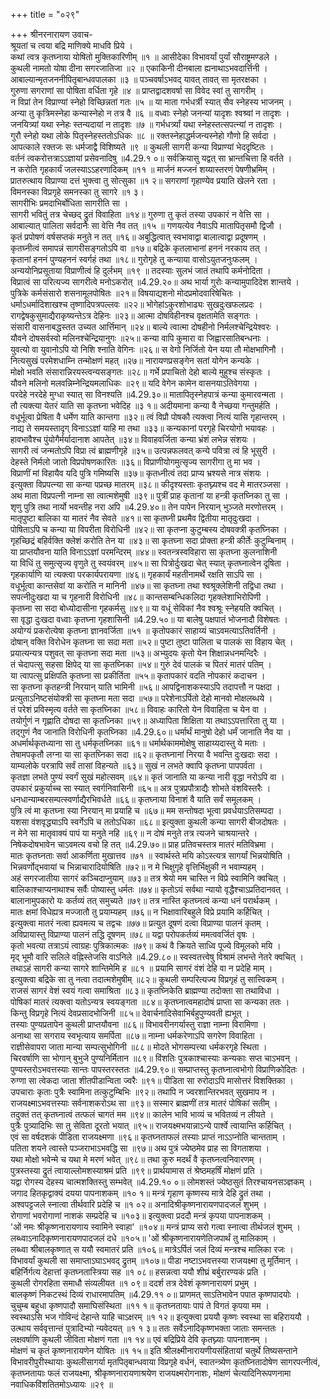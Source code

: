 +++
title = "०२९"

+++
श्रीनरनारायण उवाच-  
श्रूयतां च त्वया बद्रि माणिक्ये माधवि प्रिये ।  
कथां त्वत्र कृतघ्नाया योषितो मुक्तिकारिणीम् ॥१ ॥
आसीदेका विभावर्यां पुर्यां सौराष्ट्रमण्डले ।  
कुथली नामतो योषा दीना सगरजातिजा ॥२ ॥
एकाकिनी दीनबाला ह्यनाथाऽभवदार्त्तिनी ।  
आबाल्यान्मृतजननीपितृबान्धवपालका ॥३ ॥
पञ्चवर्षाऽभवद् यावत् तावत् सा मृतरक्षका ।  
गुरुणा सगराणां सा पोषिता वर्धिता गृहे ॥४ ॥
प्राप्तद्वादशवर्षा सा विवेद स्वां तु सागरीम् ।  
न विप्रां तेन विप्राण्यां स्नेहो विच्छिन्नतां गतः ॥५ ॥
या माता गर्भधर्त्री स्यात् सैव स्नेहस्य भाजनम् ।  
अन्या तु कृत्रिमस्नेहा कन्यास्नेहो न तत्र वै ॥६ ॥
वध्वाः स्नेहो जनन्यां यादृशः श्वश्र्वां न तादृशः ।  
जनयित्र्यां यथा स्नेहः स्तन्यदायां न तादृशः ॥७ ॥
गर्भधर्त्र्यां यथा स्नेहस्तत्सपत्न्यां न तादृशः ।  
गुरौ स्नेहो यथा लोके पितृस्नेहस्ततोऽधिकः ॥८ ॥
रक्तस्नेहाद्धर्मजन्यस्नेहो गौणो हि सर्वदा ।  
आपत्काले रक्तजः सः धर्मजाद्वै विशिष्यते ॥९ ॥
कुथली सागरी कन्या विप्राण्यां भेददृष्टितः ।  
वर्तनं त्वकरोत्तत्राऽऽज्ञायां प्रसेवनादिषु ॥4.29.१ ०॥
सर्वक्रियासु यद्वत् सा भ्रान्तचित्ता हि वर्तते ।  
न करोति गृहकार्यं जलस्याऽऽहरणादिकम् ॥११ ॥
मार्जनं मज्जनं शय्यास्तरणं पेषणीभ्रमिम् ।  
प्रातरुत्थाय विप्राण्या दत्तं भुक्त्वा तु सोत्सुका ॥१ २॥
सगराणां गृहाण्येव प्रयाति खेलने रता ।  
विमनस्का विप्रगृहे समनस्का तु सागरे ॥१ ३।  
सागरीभिः प्रमदाभिर्बोधिता सागरीति सा ।  
सागरी भवितुं तत्र चेच्छद् द्रुतं विवाहिता ॥१४॥
गुरुणा तु कृतं तस्या उपकारं न वेत्ति सा ।  
आबाल्यात् पालिता सर्वदानैः सा वेत्ति नैव तत् ॥१५ ॥
गणयत्येव नैवाऽपि मातापितृसमौ द्विजौ ।  
कृतं प्रपोषणं वर्षसप्तकं मनुते न तत् ॥१६॥
अबुद्धित्वात् स्वभावाद्वा बालात्वाद्वा प्रदूषणम् ।  
कृतघ्नीत्वं समापन्नं सागरीसङ्गतोऽपि वा ॥१७॥
बद्रिके कृतलाभानां हननं नरकाय तत् ।  
कृतानां हननं पुण्यहननं स्वर्गहं तथा ॥१८॥
गुरोगृहे तु कन्याया वासोऽयुतजनुःफलम् ।  
अन्ययोनिप्रसूताया विप्राणीत्वं हि दुर्लभम् ॥१९ ॥
तदस्याः सुलभं जातं तथापि कर्मनोदिता ।  
विप्रात्वं सा परित्यज्य सागरीत्वे मनोऽकरोत् ॥4.29.२०॥
अथ भार्या गुरोः कन्यामुपादिदेश शान्तये ।  
पुत्रिके कर्मसंसारो शसनामूलपोषितः ॥२१॥
विषयाद्यशनो मोदप्रमोदवारिषेचितः ।  
धर्माऽधर्मादिशाखश्च तृष्णादिपत्रपल्लवः ॥२२॥
भोगेहांऽकुरशोभाढ्यः सुखदुःखफलप्रदः ।  
रागद्वेषकुसुमाद्यैराकृष्यन्तेऽत्र देहिनः ॥२३॥
आत्मा दोषविहीनश्च वृक्षतामेति सङ्गतः ।  
संसारी वासनाबद्धस्तत उच्यत आर्त्तिमान् ॥२४॥
बाल्ये त्वात्मा दोषहीनो निर्मलश्चेन्द्रियेश्वरः ।  
यौवने दोषसर्वस्वो मलिनश्चेन्द्रियानुगः ॥२५॥
कन्या वापि कुमारा वा जिह्वारसातिबन्धनाः ।  
युवत्यो वा युवानोऽपि यो निशि श्नाति वेगिनः ॥२६॥
स वेगो निर्जितो येन यया तौ मोक्षभागिनौ ।  
नित्यसुखं परमेशधाम्नि तन्मोक्षणं महत् ॥२७॥
नारायणप्रसङ्गेन सतां योगेन कन्यके ।  
मोक्षो भवति संसारान्निरयस्त्वन्यसङ्गतः ॥२८॥
गर्भे प्रपाचितो देहो बाल्ये मुहुश्च संस्कृतः ।  
यौवने मलिनो मलवन्निम्नेन्द्रियमलाधिकः ॥२९॥
यदि वेगेन कामेन वासनयाऽतिवेगया ।  
परदेहे नरदेहे मुग्धा स्यात् सा विनश्यति ॥4.29.३०॥
मातापितृस्नेहपात्रं कन्या कुमारवन्मता ।  
तौ त्यक्त्या येतरं याति सा कृतघ्ना भवेदिह ॥३ १॥
अदीयमाना कन्या वै नेच्छया गन्तुमर्हति ।  
वधूर्भूत्वा प्रेषिता वै धर्मेण याति कान्तगा ॥३२॥
त्वं विप्रौ पोषकौ त्यक्त्वा नित्यं यासि गृहान्तरम् ।  
नाद्य ते समयस्तादृग् विनाऽऽज्ञां याहि मा तथा ॥३३॥
कन्यकानां परगृहे चिरयोगो भयावहः ।  
हावभावैश्च पुंयोगैर्मर्यादानाश आपतेत् ॥३४॥
विवाहवर्जिता कन्या भ्रंशं लभेन्न संशयः ।  
सागरी त्वं जन्मतोऽपि विप्रा त्वं ब्राह्मणीगृहे ॥३५॥
उत्पन्नफलवत् कन्ये पवित्रा त्वं हि भूसुरी ।  
देहस्ते निर्मलो जातो विप्रपोषणकारितः ॥३६॥
विप्राणीयोगमुत्सृज्य सागरीगा तु मा भव ।  
विप्राणीं मां विहायैव यदि पुत्रि गमिष्यसि ॥३७॥
कृतध्नीत्वं तदा प्राप्य भ्रश्यसे नात्र संशयः ।  
इत्युक्ता विप्रपत्न्या सा कन्या पप्रच्छ मातरम् ॥३८॥
कीदृश्यस्ताः कृतघ्न्यश्च वद मे मातरञ्जसा ।  
अथ माता विप्रपत्नी नाम्ना सा त्वात्मशेमुषी ॥३९॥
पुत्रीं प्राह कृतानां या हन्त्री कृतघ्निका तु सा ।  
शृणु पुत्रि तथा नार्यो भवन्तीह नरा अपि ॥4.29.४०॥
तेन पापेन निरयान् भुञ्जते मरणोत्तरम् ।  
मातृपुष्टा बालिका या मातरं नैव सेवते ॥४१॥
सा कृतघ्नी प्रथमैव द्वितीया मातृदुःखदा ।  
पोषिताऽपि च कन्या या विपरीता विरोधिनी ॥४२॥
सा कृतप्ना कुटुम्बस्य दोषवक्त्री कृतघ्निका ।  
गृहच्छिद्रं बहिर्वक्ति क्लेशं करोति तेन या ॥४३॥
सा कृतघ्ना सदा प्रोक्ता हन्त्री कीर्तेः कुटुम्बिनाम् ।  
या प्राप्तयौवना याति विनाऽऽज्ञां परमन्दिरम् ॥४४॥
स्वतन्त्रस्वविहारा सा कृतघ्ना कुलनाशिनी  
या विधिं तु समुत्सृज्य वृणुते तु स्वयंवरम् ॥४५॥
सा पित्रोर्दुःखदा चेत् स्यात् कृतघ्नात्वेन दूषिता ।  
गृहकार्याणि या त्यक्त्वा परकार्यपरायणा ॥४६॥
गृहकार्यं महतीनामर्थे रक्षति साऽपि सा ।  
वधूर्भूत्वा कान्तसेवां या करोति न मानिनी ॥४७॥
सा कृतघ्ना तथा श्वश्रूक्लेशिनी तद्विधा तथा ।  
सपत्नीदुःखदा या च गृहनारी विरोधिनी ॥४८॥
कान्तसम्बन्धिकलिदा गृहक्लेशाभिरोपिणी ।  
कृतघ्ना सा सदा बोध्योदासीना गृहकर्मसु ॥४९॥
या वधूं सेविकां नैव श्वश्रूः स्नेहयति क्वचित् ।  
सा वृद्धा दुःखदा वध्वाः कृतघ्ना गृहशासिनी ॥4.29.५०॥
या बालेषु पक्षपातं भोजनादौ विशेषतः ।  
अयोग्यं प्रकरोत्येषा कृतघ्ना ज्ञानवर्जिता ॥५१ ॥
कृतोपकारं साहाय्यं चाऽवमत्याऽतिवर्तिनी ।  
दोषान् वक्ति विरोधेन कृतघ्ना सा सदा मता ॥५२॥
पुष्टा तुष्टा पालिता च पालकं सा विहाय चेत् ।  
प्रयात्यन्यत्र पशुवत् सा कृतघ्ना सदा मता ॥५३॥
अभ्युदयः कृतो येन शिक्षान्नधनमन्दिरैः ।  
तं चेदापत्सु सहसा क्षिपेद् या सा कृतघ्निका ॥५४॥
गुरुं देवं पालकं च पितरं मातरं पतिम् ।  
या त्वापत्सु प्रक्षिपति कृतघ्ना सा प्रकीर्तिता ॥५५॥
कृतापकारं वदति नोपकारं कदाचन ।  
सा कृतघ्ना कृतहन्त्री निरयान् याति भामिनी ॥५६॥
आपद्विनाशकस्याऽपि तदापत्तौ न पक्षदा ।  
प्रत्युताऽनिष्टसंयोक्त्री सा कृतघ्ना मता सदा ॥५७॥
परेशेनाऽर्पितो देहो मानवो मोक्षलब्धये ।  
तं परेशं प्रविस्मृत्य वर्तते सा कृतघ्निका ॥५८॥
विवाहः कारितो येन विवाहिता च येन वा ।  
तयोर्गुणं न गृह्णाति दोषदा सा कृतध्निका ॥५९॥
अध्यापिता शिक्षिता या तथाऽऽपत्तारिता तु या ।  
तद्गुणं नैव जानाति विरोधिनी कृतघ्निका ॥4.29.६०॥
धर्मार्थं मानुषो देहो धर्मं जानाति नैव या ।  
अधर्मार्थकृतध्याना सा तु धर्मकृतघ्निका ॥६१॥
धर्मार्थकाममोक्षेषु साहाय्यदास्तु ये मताः ।  
तेषामपकृतौ लग्ना या सा कृतघ्निका सदा ॥६२॥
कृतघ्नानां निरया वै भवन्ति दुःखदाः सदा ।  
याम्यलोके परत्रापि सर्वं तासां विहन्यते ॥६३॥
सुखं न लभते क्वापि कृतघ्ना पापपर्वता ।  
कृतज्ञा लभते पुण्यं स्वर्गं सुखं महोत्सवम् ॥६४॥
कृतं जानाति या कन्या नारी वृद्धा नरोऽपि वा ।  
उपकारं प्रकुर्याच्च सा स्यात् स्वर्गनिवासिनी ॥६५॥
अत्र पुत्रप्रपौत्राद्यैः शोभते वंशविस्तरैः ।  
धनधान्याम्बरसम्पत्स्वर्णाद्यैरभिवर्धते ॥६६॥
कृतघ्नाया विनाशं वै याति सर्वं समूलकम् ।  
पुत्रि त्वं मा कृतघ्ना स्या निरयान् मा प्रयाहि च ॥६७॥
मम सन्तोषदा भूत्वा प्रवर्धयाऽतिसम्पदा ।  
यशसा वंशवृद्ध्याऽपि स्वर्गेऽपि च ततोऽधिका ॥६८॥
इत्युक्ता कुथली कन्या सागरी बीजदोषतः ।  
न मेने सा मातृवाक्यं पापं या मनुते नहि ॥६९॥
न दोषं मनुते तत्र त्यजने चाश्रयान्तरे ।  
निषेकदोषभावेन चाऽवमत्य वचो हि तत् ॥4.29.७०॥
प्राह प्रतिवचस्तत्र मातरं मतिविभ्रमा ।  
मातः कृतघ्नताः सर्वा आकर्णिता मुखात्तव ॥७१ ॥
स्वार्थस्ते मयि कोऽस्त्यत्र सागर्यां भिन्नयोषिति ।  
भिन्नवर्णोद्भवायां च भिन्नाचारादियोषिति ॥७२॥
न मे भिक्षुगृहे वृत्तिर्भिक्षुकी न भवाम्यहम् ।  
अहं सगरजातीया सागरं कञ्चिदाप्नुयाम् ॥७३॥
तत्र श्रेयो मम चास्ति न विप्रे स्वामिनि क्वचित् ।  
बालिकाश्चाप्यनाथाश्च सर्वैः पोष्यास्तु धर्मतः ॥७४॥
कृतोऽयं सर्वथा न्यायो वृद्धैश्चाऽप्रतिदानवत् ।  
बालानामुपकारो यः कर्तव्यं तत् समुच्यते ॥७९॥
तत्र नास्ति कृतघ्नत्वं कन्या धनं परार्थकम् ।  
मातः क्षमां विधेह्यत्र मज्जातौ तु प्रयाम्यहम् ॥७६॥
न भिक्षावारिबहुले विप्रे प्रयामि कर्हिचित् ।  
इत्युक्त्वा मातरं नत्वा ह्यवमत्य च तद्वचः ॥७७॥
प्रत्युत दूषणं दत्वा विप्राण्या पालनं कृतम् ।  
अविप्रायास्तु विप्राण्या पालनं तद्धि दूषणम् ॥७८॥
यद्वा परोपकर्तव्यं ममत्ववर्जितं वृषः ।  
कृतो भवत्या तत्राऽयं त्वाग्रहः पुत्रिकात्मकः ॥७९॥
कथं वै क्रियते साध्वि पूज्ये विमूलको मयि ।  
मृद् भूमौ वारि सलिले वह्निस्तेजसि वाऽनिले ॥4.29.८०॥
स्वस्वतत्त्वेषु विश्रामं लभन्ते नेतरे क्वचित् ।  
तथाऽहं सागरी कन्या सागरे शान्तिमेमि ह ॥८१ ॥
प्रयामि सागरं वंशं देहि वा न प्रदेहि माम् ।  
इत्युक्त्वा बद्रिके सा तु नत्वा तदात्मशेमुषीम् ॥८२॥
कुथली सम्परित्यज्य विप्रगृहं तु सात्त्विकम् ।  
राजसं सागरं वेशं स्वयं गत्वा समाश्रिता ॥८३॥
कृतघ्निकेति ब्राह्मण्या तदोक्ता सा तथाविधा ।  
पोषिकां मातरं त्यक्त्वा यतोऽन्यत्र स्वयङ्गता ॥८४॥
कृतघ्नात्वमहादोषं प्राप्ता सा कन्यका ततः ।  
किन्तु विप्रगृहे नित्यं देवप्रसादभोजिनी ॥८५॥
देवार्चनादिसेवाभिर्बहुपुण्यवती ह्यभूत् ।  
तस्याः पुण्यप्रतापेन कुथली प्राप्तयौवना ॥८६॥
विभावरीनगर्यास्तु राज्ञा नाम्ना विरामिणा ।  
अनाथा सा सगराय स्वभृत्याय समर्पिता ॥८७॥
नाम्ना धर्मकरेणाऽपि सगरेण विवाहिता ।  
राज्ञीसेवापरा जाता मान्या सम्पत्सुभोगिनी ॥८८॥
मोदते भोगसम्पत्त्या धर्मकरगृहे स्थिता ।  
चिरवर्षाणि सा भोगान् बुभुजे पुण्यनिर्मितान ॥८९॥
विंशतिः पुत्रकाश्चास्याः कन्यकाः सप्त चाऽभवन् ।  
पुण्यस्तरोऽभवत्तस्याः सान्तः पापस्तरस्ततः ॥4.29.९०॥
सम्प्राप्तस्तु कृतघ्नात्वभोगो विप्राणिकोदितः ।  
रुग्णा सा त्वेकदा जाता शीतपीडान्विता ज्वरैः ॥९१॥
पीडिता सा रुरोदाऽपि मासोत्तरं विशक्तिका ।  
उपचाराः कृताः पुत्रैः स्वामिना तत्कुटुम्बिभिः ॥९२॥
तथापि न ज्वरशान्तिरभवत् सुखमाप न ।  
राजयक्ष्माऽभवत्तस्याः सर्वनाशकरोऽथ सा ॥९३॥
सस्मार ब्राह्मणीं तत्र मातरं पोषिकां सतीम् ।  
तदुक्तं तत् कृतघ्नात्वं तत्फलं चागतं मम ॥९४॥
कालेन भावि भाव्यं च भवितव्यं न लीयते ।  
पुत्रैः पुत्र्यादिभिः सा तु सेविता दूरतो भयात् ॥९५॥
राजयक्ष्मभयान्नाऽन्ये पार्श्वे त्वायान्ति कर्हिचित् ।  
एवं सा वर्षदशकं पीडिता राजयक्ष्मणा ॥९६॥
कृतघ्नताफलं तस्याः प्राप्तं नाऽऽप्नोति चान्तताम् ।  
पतिता शयने त्वास्ते पञ्जराभाऽभवद्धि सा ॥९७॥
अथ पुत्रं ज्येष्ठमेव प्राह सा विगताशया ।  
यथा मोक्षो भवेन्मे च यथा मे मरणं भवेत् ॥९८॥
तथा कुरु मदर्थं वै कृतघ्नत्वनिवारणम् ।  
पुत्रस्तस्या द्रुतं त्वायाल्लोमशस्याश्रमं प्रति ॥९९॥
प्रार्थयामास तं श्रेष्ठमहर्षिं मोक्षणं प्रति ।  
यद्वा रोगस्य देहस्य चात्मशक्तिस्तु सम्भवेत् ॥4.29.१० ०॥
लोमशस्तं ज्येष्ठसुतं तिरश्चायनसञ्ज्ञकम् ।  
जगाद हितकृद्वाक्यं दयया पापनाशकम् ॥१० १॥
मन्त्रं गृहाण कृष्णस्य मात्रे देहि द्रुतं तथा ।  
अश्वपट्टजले स्नात्वा तीर्थवारि प्रदेहि च ॥१ ०२॥
अनादिश्रीकृष्णनारायणपादजलं शुभम् ।  
रोगाणां भवरोगाणां नाशकं सम्प्रदेहि च ॥१०३॥
इत्युक्त्वा प्रददौ मन्त्रं कृपया पापनाशकम् ।  
'ओं नमः श्रीकृष्णनारायणाय स्वामिने स्वाहा' ॥१०४॥
मन्त्रं प्राप्य सरो गत्वा स्नात्वा तीर्थजलं शुभम् ।  
लब्ध्वाऽनादिकृष्णनारायणपादजलं दधे ॥१०५॥
'ओं श्रीकृष्णनारायणेतिजपार्थं तु मालिकाम् ।  
लब्ध्वा श्रीबालकृष्णात् स ययौ स्वमातरं प्रति ॥१०६॥
मात्रेऽर्पितं जलं दिव्यं मन्त्रश्च मालिका रजः ।  
विभावर्यां कुथली सा समाप्ताऽघाऽभवद् द्रुतम् ॥१०७॥
पीडा नष्टाऽभवत्तस्या राजयक्ष्मा तु मूर्तिमान् ।  
बहिर्निर्गत्य देहात्तां कृतघ्नतास्त्रिया सह ॥१ ०८॥
हसन्नत्वा ययौ शीघ्रं बर्बुरारण्यकं प्रति ।  
कुथली रोगरहिता समाधौ संव्यलीयत ॥१ ०९॥
ददर्श तत्र देवेशं कृष्णनारायणं प्रभुम् ।  
बालकृष्णं निकटस्थं दिव्यं राधारमापतिम् ॥4.29.११ ०॥
प्राणमत् साऽतिभावेन पपात कृष्णपादयोः ।  
चुचुम्ब बहुधा कृष्णपादौ समाघिसंस्थिता ॥११ १॥
कृतघ्नतायाः पापं ते विगतं कृपया मम ।  
स्वस्थाऽसि भज गोविन्दं देहान्ते याहि चाऽक्षरम् ॥१ १२॥
इत्युक्त्वा प्रययौ कृष्णः स्वस्था सा बहिराययौ ।  
उत्थाय सर्ववृत्तान्तं पुत्रादिभ्यो न्यवेदयत् ॥१ १ ३॥
ततः सर्वेऽनादिकृष्णभक्ता जाताः समन्ततः ।  
लक्षवर्षाणि कुथली जीविता मोक्षणं गता ॥१ १४॥
एवं बद्रिप्रिये देवि कृतघ्न्याः पापनाशनम् ।  
मोक्षणं च कृतं कृष्णनारायणेन योषितः ॥१ १५॥
इति श्रीलक्ष्मीनारायणीयसंहितायां चतुर्थे तिष्यसन्ताने विभावरीपुरीस्थायाः कुथलीसागर्या मृतपितृबान्धवाया विप्रगृहे वर्धनं, स्वातन्त्र्येण कृतघ्नितादोषेण सागरपत्नीत्वं, कृतघ्नतायाः फलं राजयक्ष्मा, श्रीकृष्णनारायणाश्रयेण राजयक्ष्मरोगनाशः, मोक्षणं चेत्यादिनिरूपणनामा नवाधिकविंशतितमोऽध्यायः ॥२९ ॥
    
